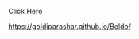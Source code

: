 <p>Click Here</p>
<a href="https://goldiparashar.github.io/Boldo/">https://goldiparashar.github.io/Boldo/</a>
